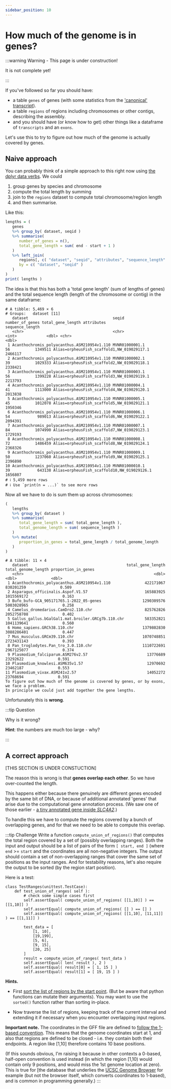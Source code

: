 ```yaml
---
sidebar_position: 10
---
```


# How much of the genome is in genes?

:::warning Warning - This page is under construction!

It is not complete yet!

:::

If you've followed so far you should have:

- a table `genes` of genes (with some statistics from the ['canonical' transcript](./extreme_genes/003_canonical_transcripts.md)).
- a table `regions` of regions including chromosomes or other contigs, describing the assembly.
- and you should have (or know how to get) other things like a dataframe of `transcripts` and an `exons`.

Let's use this to try to figure out how much of the genome is actually covered by genes.

## Naive approach

You can probably think of a simple approach to this right now using [the dplyr data verbs](./004_filter_join_merge.md). We could

1. group genes by species and chromosome
2. compute the total length by summing
3. join to the `regions` dataset to compute total chromosome/region length
4. and then summarise.

Like this:

```r
lengths = (
   genes
   %>% group_by( dataset, seqid )
   %>% summarise(
      number_of_genes = n(),
      total_gene_length = sum( end - start + 1 )
   )
   %>% left_join(
      regions[, c( "dataset", "seqid", "attributes", "sequence_length" )],
      by = c( "dataset", "seqid" )
   )
)
print( lengths )
```

The idea is that this has both a 'total gene length' (sum of lengths of genes) and the total sequence length (length of
the chromosome or contig) in the same dataframe:

```
# A tibble: 5,469 × 6
# Groups:   dataset [11]
   dataset                                     seqid          number_of_genes total_gene_length attributes                                  sequence_length
   <chr>                                       <chr>                    <int>             <dbl> <chr>                                                 <dbl>
 1 Acanthochromis_polyacanthus.ASM210954v1.110 MVNR01000001.1              56           1349511 Alias=orpheusFish_scaffold1,NW_019029117.1          2466117
 2 Acanthochromis_polyacanthus.ASM210954v1.110 MVNR01000002.1              39           1029333 Alias=orpheusFish_scaffold2,NW_019029118.1          2338421
 3 Acanthochromis_polyacanthus.ASM210954v1.110 MVNR01000003.1              56           1399228 Alias=orpheusFish_scaffold3,NW_019029119.1          2213793
 4 Acanthochromis_polyacanthus.ASM210954v1.110 MVNR01000004.1              41           1113000 Alias=orpheusFish_scaffold4,NW_019029120.1          2013838
 5 Acanthochromis_polyacanthus.ASM210954v1.110 MVNR01000005.1              45           1012078 Alias=orpheusFish_scaffold5,NW_019029121.1          1950346
 6 Acanthochromis_polyacanthus.ASM210954v1.110 MVNR01000006.1              54            989013 Alias=orpheusFish_scaffold6,NW_019029122.1          2094391
 7 Acanthochromis_polyacanthus.ASM210954v1.110 MVNR01000007.1              84           1074990 Alias=orpheusFish_scaffold7,NW_019029123.1          1729193
 8 Acanthochromis_polyacanthus.ASM210954v1.110 MVNR01000008.1              72           1486459 Alias=orpheusFish_scaffold8,NW_019029124.1          2368326
 9 Acanthochromis_polyacanthus.ASM210954v1.110 MVNR01000009.1              50           1237060 Alias=orpheusFish_scaffold9,NW_019029125.1          2396890
10 Acanthochromis_polyacanthus.ASM210954v1.110 MVNR01000010.1              39            643138 Alias=orpheusFish_scaffold10,NW_019029126.1         1656807
# ℹ 5,459 more rows
# ℹ Use `print(n = ...)` to see more rows
```

Now all we have to do is sum them up across chromosomes:
```r
(
   lengths
   %>% group_by( dataset )
   %>% summarise(
      total_gene_length = sum( total_gene_length ),
      total_genome_length = sum( sequence_length )
   )
   %>% mutate(
      proportion_in_genes = total_gene_length / total_genome_length
   )
)
```

```
# A tibble: 11 × 4
   dataset                                           total_gene_length total_genome_length proportion_in_genes
   <chr>                                                         <dbl>               <dbl>               <dbl>
 1 Acanthochromis_polyacanthus.ASM210954v1.110               422171067           830201259               0.509
 2 Asparagus_officinalis.Aspof.V1.57                         165883925          1015569172               0.163
 3 Bufo_bufo-GCA_905171765.1-2022_05-genes                  1290309576          5003028965               0.258
 4 Camelus_dromedarius.CamDro2.110.chr                       825762826          2052758708               0.402
 5 Gallus_gallus.bGalGal1.mat.broiler.GRCg7b.110.chr         583352821          1041139641               0.560
 6 Homo_sapiens.GRCh38.110.chr                              1379802830          3088286401               0.447
 7 Mus_musculus.GRCm39.110.chr                              1070748851          2723431143               0.393
 8 Pan_troglodytes.Pan_tro_3.0.110.chr                      1110722691          2967125077               0.374
 9 Plasmodium_falciparum.ASM276v2.57                          13776689            23292622               0.591
10 Plasmodium_knowlesi.ASM635v1.57                            12970692            23462187               0.553
11 Plasmodium_vivax.ASM241v2.57                               14052272            23768694               0.591
To figure out how much of the genome is covered by genes, or by exons, we face a problem.
In principle we could just add together the gene lengths.
```
Unfortunately this is **wrong**. 

:::tip Question

Why is it wrong?

**Hint**: the numbers are much too large - why?

:::

## A correct approach

[THIS SECTION IS UNDER CONSTUCTION]

The reason this is wrong is that **genes overlap each other**.  So we have over-counted the length.

This happens either because there genuinely are different genes encoded by the same bit of DNA, or because of additional
annotated 'genes' that arise due to the computational gene annotation process. (We saw one of those earlier - [a tiny annotated
gene inside *SLC4A2*](./).)

To handle this we have to compute the regions covered by a bunch of overlapping genes, and for that
we need to be able to compute this overlap.

:::tip Challenge
Write a function `compute_union_of_regions()` that computes the total region covered
by a set of (possibly overlapping ranges). Both the input and output should be a list of pairs of
the form `[ start, end ]` (where `end` >= `start` and the coordinates are all non-negative
integers. The output should contain a set of non-overlapping ranges that cover the same set of
positions as the input ranges. And for testability reasons, let's also require the output to be
sorted (by the region start position).

Here is a test:
```
class TestRanges(unittest.TestCase):
    def test_union_of_ranges( self ):
        # check some simple cases first
        self.assertEqual( compute_union_of_regions( [[1,10]] ) == [[1,10]] )
        self.assertEqual( compute_union_of_regions( [] ) == [] )
        self.assertEqual( compute_union_of_regions( [[1,10], [11,11]] ) == [[1,11]] )

        test_data = [
            [1, 10],
            [19,199],
            [5, 6],
            [9, 15],
            [20, 25]
        ]
        result = compute_union_of_ranges( test_data )
        self.assertEqual( len( result ), 2 )
        self.assertEqual( result[0] = [ 1, 15 ] )
        self.assertEqual( result[1] = [ 19, 15 ] )
```

**Hints.** 

* First [sort the list of regions by the start point](https://docs.python.org/3/howto/sorting.html).
(But be aware that python functions can mutate their arguments). You may want to use the `sorted()` function rather than sorting
  in-place.
  
* Now traverse the list of regions, keeping track of the current interval and extending it if
  necessary when you encounter overlapping input regions.

**Important note.** The coordinates in the GFF file are defined to [follow the 1-based
convention](http://www.ensembl.org/info/website/upload/gff.html). This means that the genome
coordinates start at 1, and also that regions are defined to be closed - i.e. they contain both
their endpoints. A region like [1,10] therefore contains 10 base positions.

(If this sounds obvious, I'm raising it because in other contexts a 0-based, half-open convention is
used instead (in which the region [1,10) would contain only 9 positions, and would miss the 1st
genome location at zero). This is true for [the database that underlies the [UCSC Genome
Browser](https://genome-blog.soe.ucsc.edu/blog/the-ucsc-genome-browser-coordinate-counting-systems/)
 for example (but not the browser itself, which converts coordinates to 1-based), and is
common in programming generally.)
:::

